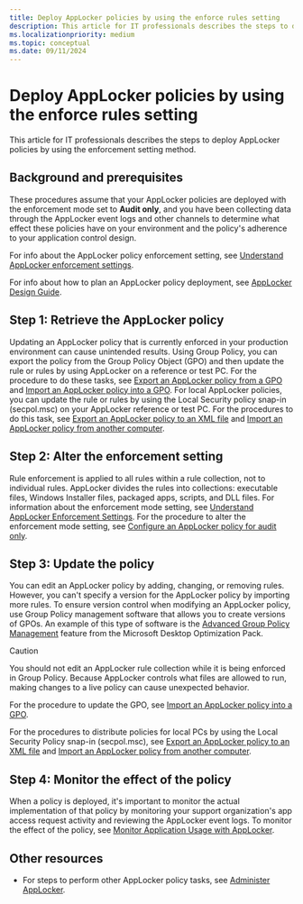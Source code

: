 ```yaml
---
title: Deploy AppLocker policies by using the enforce rules setting
description: This article for IT professionals describes the steps to deploy AppLocker policies by using the enforcement setting method.
ms.localizationpriority: medium
ms.topic: conceptual
ms.date: 09/11/2024
---
```


# Deploy AppLocker policies by using the enforce rules setting

This article for IT professionals describes the steps to deploy AppLocker policies by using the enforcement setting method.

## Background and prerequisites

These procedures assume that your AppLocker policies are deployed with the enforcement mode set to **Audit only**, and you have been collecting data through the AppLocker event logs and other channels to determine what effect these policies have on your environment and the policy's adherence to your application control design.

For info about the AppLocker policy enforcement setting, see [Understand AppLocker enforcement settings](working-with-applocker-rules.md#enforcement-modes).

For info about how to plan an AppLocker policy deployment, see [AppLocker Design Guide](applocker-policies-design-guide.md).

## Step 1: Retrieve the AppLocker policy

Updating an AppLocker policy that is currently enforced in your production environment can cause unintended results. Using Group Policy, you can export the policy from the Group Policy Object (GPO) and then update the rule or rules by using AppLocker on a reference or test PC. For the procedure to do these tasks, see [Export an AppLocker policy from a GPO](export-an-applocker-policy-from-a-gpo.md) and [Import an AppLocker policy into a GPO](import-an-applocker-policy-into-a-gpo.md). For local AppLocker policies, you can update the rule or rules by using the Local Security policy snap-in (secpol.msc) on your AppLocker reference or test PC. For the procedures to do this task, see [Export an AppLocker policy to an XML file](export-an-applocker-policy-to-an-xml-file.md) and [Import an AppLocker policy from another computer](import-an-applocker-policy-from-another-computer.md).

## Step 2: Alter the enforcement setting

Rule enforcement is applied to all rules within a rule collection, not to individual rules. AppLocker divides the rules into collections: executable files, Windows Installer files, packaged apps, scripts, and DLL files. For information about the enforcement mode setting, see [Understand AppLocker Enforcement Settings](working-with-applocker-rules.md#enforcement-modes). For the procedure to alter the enforcement mode setting, see [Configure an AppLocker policy for audit only](configure-an-applocker-policy-for-audit-only.md).

## Step 3: Update the policy

You can edit an AppLocker policy by adding, changing, or removing rules. However, you can't specify a version for the AppLocker policy by importing more rules. To ensure version control when modifying an AppLocker policy, use Group Policy management software that allows you to create versions of GPOs. An example of this type of software is the [Advanced Group Policy Management](/microsoft-desktop-optimization-pack/agpm/) feature from the Microsoft Desktop Optimization Pack.

> [!CAUTION]
> You should not edit an AppLocker rule collection while it is being enforced in Group Policy. Because AppLocker controls what files are allowed to run, making changes to a live policy can cause unexpected behavior.

For the procedure to update the GPO, see [Import an AppLocker policy into a GPO](import-an-applocker-policy-into-a-gpo.md).

For the procedures to distribute policies for local PCs by using the Local Security Policy snap-in (secpol.msc), see [Export an AppLocker policy to an XML file](export-an-applocker-policy-to-an-xml-file.md) and [Import an AppLocker policy from another computer](import-an-applocker-policy-from-another-computer.md).

## Step 4: Monitor the effect of the policy

When a policy is deployed, it's important to monitor the actual implementation of that policy by monitoring your support organization's app access request activity and reviewing the AppLocker event logs. To monitor the effect of the policy, see [Monitor Application Usage with AppLocker](monitor-application-usage-with-applocker.md).

## Other resources

- For steps to perform other AppLocker policy tasks, see [Administer AppLocker](administer-applocker.md).
